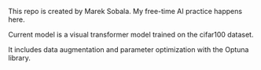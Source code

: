 This repo is created by Marek Sobala. 
My free-time AI practice happens here.

Current model is a visual transformer model trained on the cifar100 dataset.

It includes data augmentation and parameter optimization with the Optuna library. 